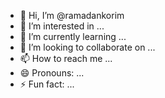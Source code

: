 - 👋 Hi, I’m @ramadankorim
- 👀 I’m interested in ...
- 🌱 I’m currently learning ...
- 💞️ I’m looking to collaborate on ...
- 📫 How to reach me ...
- 😄 Pronouns: ...
- ⚡ Fun fact: ...

<!---
ramadankorim/ramadankorim is a ✨ special ✨ repository because its `README.md` (this file) appears on your GitHub profile.
You can click the Preview link to take a look at your changes.
--->
